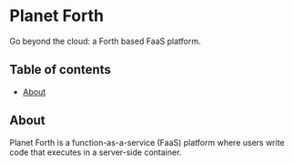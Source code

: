 # Planet Forth

Go beyond the cloud: a Forth based FaaS platform.

## Table of contents
- [About](#about)

## About
Planet Forth is a function-as-a-service (FaaS) platform where users
write code that executes in a server-side container.
